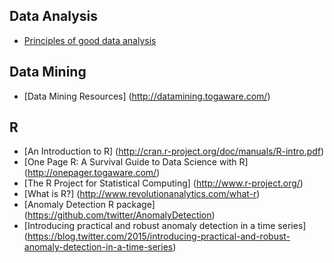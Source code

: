 ## Data Analysis

* [Principles of good data analysis](http://www.gregreda.com/2014/03/23/principles-of-good-data-analysis/)

## Data Mining

* [Data Mining Resources] (http://datamining.togaware.com/)

## R

* [An Introduction to R] (http://cran.r-project.org/doc/manuals/R-intro.pdf)
* [One Page R: A Survival Guide to Data Science with R] (http://onepager.togaware.com/)
* [The R Project for Statistical Computing] (http://www.r-project.org/)
* [What is R?] (http://www.revolutionanalytics.com/what-r)
* [Anomaly Detection R package] (https://github.com/twitter/AnomalyDetection)
* [Introducing practical and robust anomaly detection in a time series] (https://blog.twitter.com/2015/introducing-practical-and-robust-anomaly-detection-in-a-time-series)

